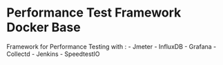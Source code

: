 # Performance Test Framework Docker Base

Framework for Performance Testing with : 
    - Jmeter 
    - InfluxDB
    - Grafana
    - Collectd
    - Jenkins
    - SpeedtestIO
